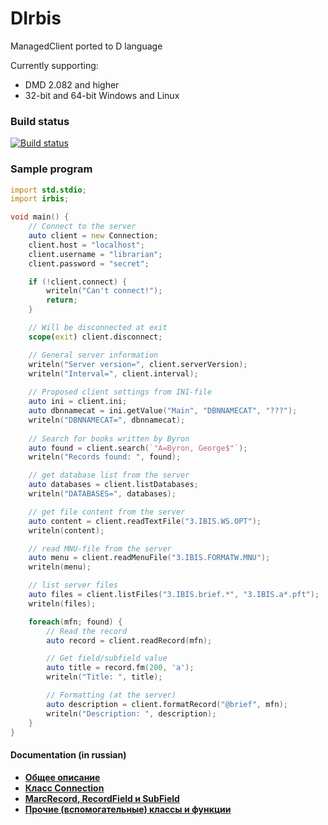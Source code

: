 # DIrbis

ManagedClient ported to D language

Currently supporting:

* DMD 2.082 and higher
* 32-bit and 64-bit Windows and Linux

### Build status

[![Build status](https://img.shields.io/appveyor/ci/AlexeyMironov/dirbis.svg)](https://ci.appveyor.com/project/AlexeyMironov/dirbis/)

### Sample program

```d
import std.stdio;
import irbis;

void main() {
    // Connect to the server
    auto client = new Connection;
    client.host = "localhost";
    client.username = "librarian";
    client.password = "secret";

    if (!client.connect) {
        writeln("Can't connect!");
        return;
    }

    // Will be disconnected at exit
    scope(exit) client.disconnect;

    // General server information
    writeln("Server version=", client.serverVersion);
    writeln("Interval=", client.interval);
    
    // Proposed client settings from INI-file
    auto ini = client.ini;
    auto dbnnamecat = ini.getValue("Main", "DBNNAMECAT", "???");
    writeln("DBNNAMECAT=", dbnnamecat);
    
    // Search for books written by Byron
    auto found = client.search(`"A=Byron, George$"`);
    writeln("Records found: ", found);

    // get database list from the server
    auto databases = client.listDatabases;
    writeln("DATABASES=", databases);

    // get file content from the server
    auto content = client.readTextFile("3.IBIS.WS.OPT");
    writeln(content);

    // read MNU-file from the server
    auto menu = client.readMenuFile("3.IBIS.FORMATW.MNU");
    writeln(menu);

    // list server files
    auto files = client.listFiles("3.IBIS.brief.*", "3.IBIS.a*.pft");
    writeln(files);

    foreach(mfn; found) {
        // Read the record
        auto record = client.readRecord(mfn);

        // Get field/subfield value
        auto title = record.fm(200, 'a');
        writeln("Title: ", title);

        // Formatting (at the server)
        auto description = client.formatRecord("@brief", mfn);
        writeln("Description: ", description);
    }    
}
```

#### Documentation (in russian)

* [**Общее описание**](documentation/chapter1.md)
* [**Класс Connection**](documentation/chapter2.md)
* [**MarcRecord, RecordField и SubField**](documentation/chapter3.md)
* [**Прочие (вспомогательные) классы и функции**](documentation/chapter4.md)

